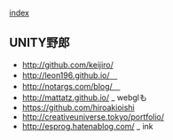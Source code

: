 [index](https://github.com/kitasenjudesign/bookmarks/blob/master/README.md)

## UNITY野郎
* http://github.com/keijiro/
* http://leon196.github.io/　
* http://notargs.com/blog/　
* http://mattatz.github.io/ _ webglも
* https://github.com/hiroakioishi
* http://creativeuniverse.tokyo/portfolio/
* http://esprog.hatenablog.com/ _ ink
